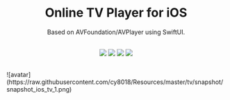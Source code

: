 # <div align=center> Online TV Player for iOS </div>
<div align=center> Based on AVFoundation/AVPlayer using SwiftUI. </div>
<br/>
<p align="center">
<a href="https://developer.apple.com/swift"><img src="https://img.shields.io/badge/language-Swift%205-f48041.svg?style=flat"></a>
<a href="https://developer.apple.com/swiftui"><img src="https://img.shields.io/badge/framework-SwiftUI-blue.svg?style=flat"></a>
<a href="https://developer.apple.com/ios"><img src="https://img.shields.io/badge/platform-iOS%2013%2b-blue.svg?style=flat"></a>
<a href="https://github.com/cy8018/TVPlayer.iOS/blob/master/LICENSE"><img src="http://img.shields.io/badge/license-MIT-lightgrey.svg?style=flat"></a>
</p>
<br/>
![avatar](https://raw.githubusercontent.com/cy8018/Resources/master/tv/snapshot/snapshot_ios_tv_1.png)
